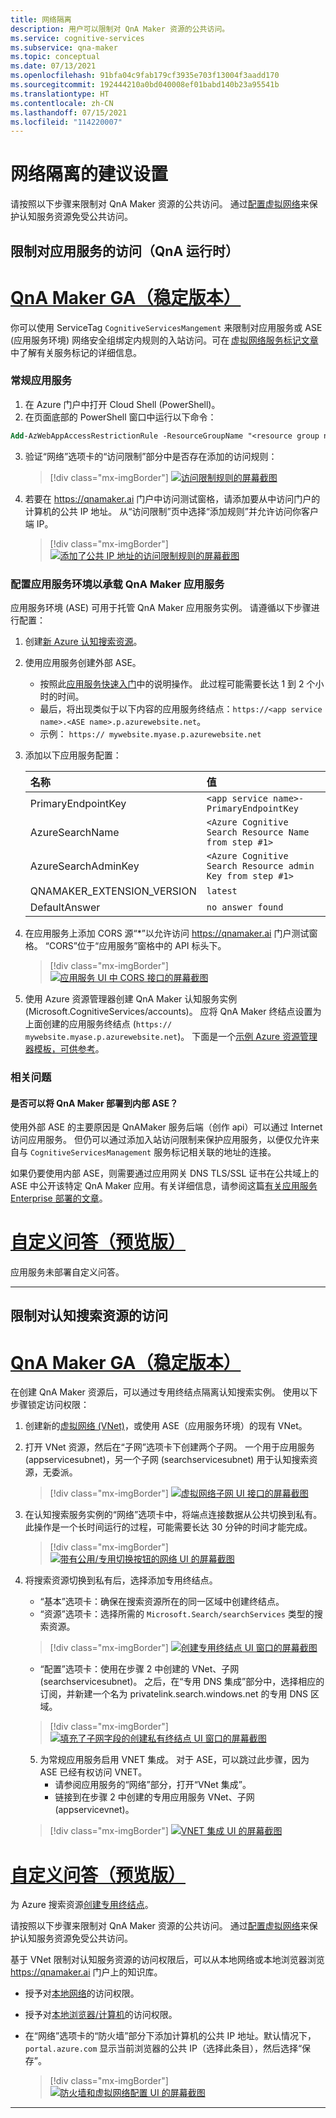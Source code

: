 ```yaml
---
title: 网络隔离
description: 用户可以限制对 QnA Maker 资源的公共访问。
ms.service: cognitive-services
ms.subservice: qna-maker
ms.topic: conceptual
ms.date: 07/13/2021
ms.openlocfilehash: 91bfa04c9fab179cf3935e703f13004f3aadd170
ms.sourcegitcommit: 192444210a0bd040008ef01babd140b23a95541b
ms.translationtype: HT
ms.contentlocale: zh-CN
ms.lasthandoff: 07/15/2021
ms.locfileid: "114220007"
---
```

# <a name="recommended-settings-for-network-isolation"></a>网络隔离的建议设置

请按照以下步骤来限制对 QnA Maker 资源的公共访问。 通过[配置虚拟网络](../../cognitive-services-virtual-networks.md?tabs=portal)来保护认知服务资源免受公共访问。

## <a name="restrict-access-to-app-service-qna-runtime"></a>限制对应用服务的访问（QnA 运行时）

# <a name="qna-maker-ga-stable-release"></a>[QnA Maker GA（稳定版本）](#tab/v1)

你可以使用 ServiceTag `CognitiveServicesMangement` 来限制对应用服务或 ASE (应用服务环境) 网络安全组绑定内规则的入站访问。可在 [虚拟网络服务标记文章](../../../virtual-network/service-tags-overview.md)中了解有关服务标记的详细信息。 

### <a name="regular-app-service"></a>常规应用服务

1. 在 Azure 门户中打开 Cloud Shell (PowerShell)。
2. 在页面底部的 PowerShell 窗口中运行以下命令：

```ps
Add-AzWebAppAccessRestrictionRule -ResourceGroupName "<resource group name>" -WebAppName "<app service name>" -Name "cognitive services Tag" -Priority 100 -Action Allow -ServiceTag "CognitiveServicesManagement" 
```
3.  验证“网络”选项卡的“访问限制”部分中是否存在添加的访问规则：   

    > [!div class="mx-imgBorder"]
    > [ ![访问限制规则的屏幕截图]( ../media/network-isolation/access-restrictions.png) ](  ../media/network-isolation/access-restrictions.png#lightbox)

4. 若要在 https://qnamaker.ai 门户中访问测试窗格，请添加要从中访问门户的计算机的公共 IP 地址。  从“访问限制”页中选择“添加规则”并允许访问你客户端 IP。  

    > [!div class="mx-imgBorder"]
    > [![添加了公共 IP 地址的访问限制规则的屏幕截图]( ../media/network-isolation/public-address.png)](  ../media/network-isolation/public-address.png#lightbox)

### <a name="configure-app-service-environment-to-host-qna-maker-app-service"></a>配置应用服务环境以承载 QnA Maker 应用服务

应用服务环境 (ASE) 可用于托管 QnA Maker 应用服务实例。 请遵循以下步骤进行配置：

1. 创建[新 Azure 认知搜索资源](https://ms.portal.azure.com/#create/Microsoft.Search)。
2. 使用应用服务创建外部 ASE。
    - 按照此[应用服务快速入门](../../../app-service/environment/create-external-ase.md#create-an-ase-and-an-app-service-plan-together)中的说明操作。 此过程可能需要长达 1 到 2 个小时的时间。
    - 最后，将出现类似于以下内容的应用服务终结点：`https://<app service name>.<ASE name>.p.azurewebsite.net`。 
    - 示例： `https:// mywebsite.myase.p.azurewebsite.net`  
3. 添加以下应用服务配置：
    
    | 名称                       | 值                                                     |
    |:---------------------------|:----------------------------------------------------------| 
    | PrimaryEndpointKey         | `<app service name>-PrimaryEndpointKey`                   | 
    | AzureSearchName            | `<Azure Cognitive Search Resource Name from step #1>`     | 
    | AzureSearchAdminKey        | `<Azure Cognitive Search Resource admin Key from step #1>`| 
    | QNAMAKER_EXTENSION_VERSION | `latest`                                                  |
    | DefaultAnswer              | `no answer found`                                         |

4. 在应用服务上添加 CORS 源“*”以允许访问 https://qnamaker.ai 门户测试窗格。 “CORS”位于“应用服务”窗格中的 API 标头下。

    > [!div class="mx-imgBorder"]
    > [![应用服务 UI 中 CORS 接口的屏幕截图]( ../media/network-isolation/cross-orgin-resource-sharing.png)](  ../media/network-isolation/cross-orgin-resource-sharing.png#lightbox)

5. 使用 Azure 资源管理器创建 QnA Maker 认知服务实例 (Microsoft.CognitiveServices/accounts)。 应将 QnA Maker 终结点设置为上面创建的应用服务终结点 (`https:// mywebsite.myase.p.azurewebsite.net`)。 下面是一个[示例 Azure 资源管理器模板，可供参考](https://github.com/pchoudhari/QnAMakerBackupRestore/tree/master/QnAMakerASEArmTemplate)。

### <a name="related-questions"></a>相关问题

#### <a name="can-qna-maker-be-deployed-to-an-internal-ase"></a>是否可以将 QnA Maker 部署到内部 ASE？ 

使用外部 ASE 的主要原因是 QnAMaker 服务后端（创作 api）可以通过 Internet 访问应用服务。 但仍可以通过添加入站访问限制来保护应用服务，以便仅允许来自与 `CognitiveServicesManagement` 服务标记相关联的地址的连接。

如果仍要使用内部 ASE，则需要通过应用网关 DNS TLS/SSL 证书在公共域上的 ASE 中公开该特定 QnA Maker 应用。有关详细信息，请参阅这篇[有关应用服务 Enterprise 部署的文章](/azure/architecture/reference-architectures/enterprise-integration/ase-standard-deployment)。

    
# <a name="custom-question-answering-preview-release"></a>[自定义问答（预览版）](#tab/v2)

应用服务未部署自定义问答。

---

## <a name="restrict-access-to-cognitive-search-resource"></a>限制对认知搜索资源的访问

# <a name="qna-maker-ga-stable-release"></a>[QnA Maker GA（稳定版本）](#tab/v1)

在创建 QnA Maker 资源后，可以通过专用终结点隔离认知搜索实例。 使用以下步骤锁定访问权限：

1. 创建新的[虚拟网络 (VNet)](https://portal.azure.com/#create/Microsoft.VirtualNetwork-ARM)，或使用 ASE（应用服务环境）的现有 VNet。
2. 打开 VNet 资源，然后在“子网”选项卡下创建两个子网。 一个用于应用服务 (appservicesubnet)，另一个子网 (searchservicesubnet) 用于认知搜索资源，无委派。  

    > [!div class="mx-imgBorder"]
    > [![虚拟网络子网 UI 接口的屏幕截图]( ../media/network-isolation/subnets.png)](  ../media/network-isolation/subnets.png#lightbox)

3. 在认知搜索服务实例的“网络”选项卡中，将端点连接数据从公共切换到私有。 此操作是一个长时间运行的过程，可能需要长达 30 分钟的时间才能完成。

    > [!div class="mx-imgBorder"]
    > [![带有公用/专用切换按钮的网络 UI 的屏幕截图]( ../media/network-isolation/private.png)](  ../media/network-isolation/private.png#lightbox)

4. 将搜索资源切换到私有后，选择添加专用终结点。
    - “基本”选项卡：确保在搜索资源所在的同一区域中创建终结点。
    - “资源”选项卡：选择所需的 `Microsoft.Search/searchServices` 类型的搜索资源。

    > [!div class="mx-imgBorder"]
    > [![创建专用终结点 UI 窗口的屏幕截图]( ../media/network-isolation/private-endpoint.png)](  ../media/network-isolation/private-endpoint.png#lightbox)

    - “配置”选项卡：使用在步骤 2 中创建的 VNet、子网 (searchservicesubnet)。 之后，在“专用 DNS 集成”部分中，选择相应的订阅，并新建一个名为 privatelink.search.windows.net 的专用 DNS 区域。 

     > [!div class="mx-imgBorder"]
     > [![填充了子网字段的创建私有终结点 UI 窗口的屏幕截图]( ../media/network-isolation/subnet.png)](  ../media/network-isolation/subnet.png#lightbox)

    5. 为常规应用服务启用 VNET 集成。 对于 ASE，可以跳过此步骤，因为 ASE 已经有权访问 VNET。
        - 请参阅应用服务的“网络”部分，打开“VNet 集成”。 
        - 链接到在步骤 2 中创建的专用应用服务 VNet、子网 (appservicevnet)。
    
     > [!div class="mx-imgBorder"]
     > [![VNET 集成 UI 的屏幕截图]( ../media/network-isolation/integration.png)](  ../media/network-isolation/integration.png#lightbox)


# <a name="custom-question-answering-preview-release"></a>[自定义问答（预览版）](#tab/v2)

为 Azure 搜索资源[创建专用终结点](../reference-private-endpoint.md)。

请按照以下步骤来限制对 QnA Maker 资源的公共访问。 通过[配置虚拟网络](../../cognitive-services-virtual-networks.md?tabs=portal)来保护认知服务资源免受公共访问。

基于 VNet 限制对认知服务资源的访问权限后，可以从本地网络或本地浏览器浏览 https://qnamaker.ai 门户上的知识库。
- 授予对[本地网络](../../cognitive-services-virtual-networks.md?tabs=portal#configuring-access-from-on-premises-networks)的访问权限。
- 授予对[本地浏览器/计算机](../../cognitive-services-virtual-networks.md?tabs=portal#managing-ip-network-rules)的访问权限。
- 在“网络”选项卡的“防火墙”部分下添加计算机的公共 IP 地址。默认情况下，`portal.azure.com` 显示当前浏览器的公共 IP（选择此条目），然后选择“保存”。  

     > [!div class="mx-imgBorder"]
     > [![防火墙和虚拟网络配置 UI 的屏幕截图]( ../media/network-isolation/firewall.png)](  ../media/network-isolation/firewall.png#lightbox)

---

